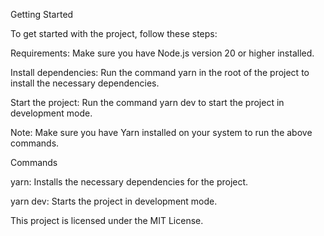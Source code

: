Getting Started

To get started with the project, follow these steps:

Requirements: Make sure you have Node.js version 20 or higher installed.

Install dependencies: Run the command yarn in the root of the project to install the necessary dependencies.

Start the project: Run the command yarn dev to start the project in development mode.

Note: Make sure you have Yarn installed on your system to run the above commands.

Commands

yarn: Installs the necessary dependencies for the project.

yarn dev: Starts the project in development mode.

This project is licensed under the MIT License.
